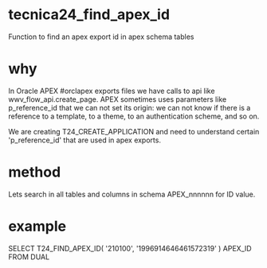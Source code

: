 # tecnica24_find_apex_id
Function to find an apex export id in apex schema tables

# why
In Oracle APEX #orclapex exports files we have calls to api like wwv_flow_api.create_page. APEX sometimes uses parameters like p_reference_id 
that we can not set its origin: we can not know if there is a reference to a template, to a theme, to an authentication scheme, and so on.

We are creating T24_CREATE_APPLICATION and need to understand certain 'p_reference_id' that are used in apex exports.

# method
Lets search in all tables and columns in schema APEX_nnnnnn for ID value.

# example
SELECT T24_FIND_APEX_ID( '210100', '1996914646461572319' ) APEX_ID FROM DUAL
